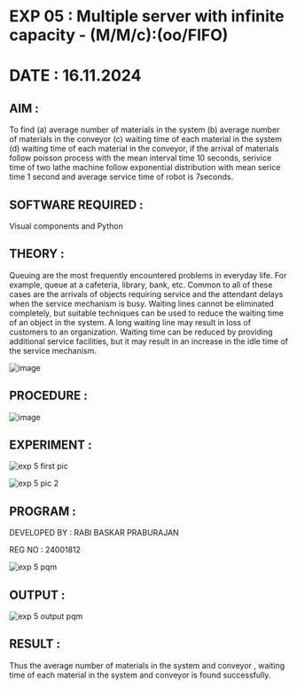 # EXP 05 : Multiple server with infinite capacity - (M/M/c):(oo/FIFO)
# DATE : 16.11.2024
## AIM :
To find (a) average number of materials in the system (b) average number of materials in the conveyor (c) waiting time of each material in the system (d) waiting time of each material in the conveyor, if the arrival  of materials follow poisson process with the mean interval time 10 seconds, serivice time of two lathe machine follow exponential distribution with mean serice time 1 second and average service time of robot is 7seconds.

## SOFTWARE REQUIRED :
Visual components and Python

## THEORY :
Queuing are the most frequently encountered problems in everyday life. For example, queue at a cafeteria, library, bank, etc. Common to all of these cases are the arrivals of objects requiring service and the attendant delays when the service mechanism is busy. Waiting lines cannot be eliminated completely, but suitable techniques can be used to reduce the waiting time of an object in the system. A long waiting line may result in loss of customers to an organization. Waiting time can be reduced by providing additional service facilities, but it may result in an increase in the idle time of the service mechanism.

![image](https://user-images.githubusercontent.com/103921593/203238035-1c8109bc-cbf2-4c77-baea-c5b682a752ef.png)

## PROCEDURE  :

![image](https://user-images.githubusercontent.com/103921593/203238265-176740b0-eae2-4772-90be-5449869ac9b0.png)

## EXPERIMENT :
![exp 5 first pic](https://github.com/user-attachments/assets/d8f63de8-86e1-4dc4-85b2-3865c1059adc)

![exp 5 pic 2](https://github.com/user-attachments/assets/2c447dd9-a128-41ee-a5e3-937f394a3850)

## PROGRAM :
DEVELOPED BY : RABI BASKAR PRABURAJAN 

REG NO : 24001812

![exp 5 pqm](https://github.com/user-attachments/assets/1392ab8f-395f-43a0-9f01-4da07fe91d00)

## OUTPUT :
![exp 5 output pqm](https://github.com/user-attachments/assets/5f89dd7e-f955-4418-a08e-06ce34b09765)

## RESULT  :
Thus the average number of materials in the system and conveyor , waiting time of each material in the system and conveyor is found successfully.
